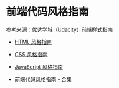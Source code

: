 # 前端代码风格指南

参考来源：[优达学城（Udacity）前端样式指南](https://github.com/udacity/frontend-nanodegree-styleguide-zh)

- [HTML 风格指南](https://evestorm.github.io/front-end-style-guide/html.html)
- [CSS 风格指南](https://evestorm.github.io/front-end-style-guide/css.html)
- [JavaScript 风格指南](https://evestorm.github.io/front-end-style-guide/javascript.html)

- [前端代码风格指南 - 合集](https://evestorm.github.io/front-end-style-guide/)
